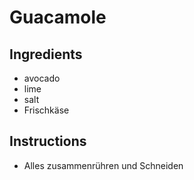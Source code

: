 # Guacamole

## Ingredients

- avocado
- lime
- salt
- Frischkäse

## Instructions

- Alles zusammenrühren und Schneiden
